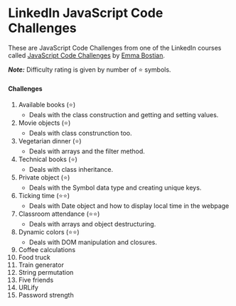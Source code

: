 # LinkedIn JavaScript Code Challenges

These are JavaScript Code Challenges from one of the LinkedIn courses called [JavaScript Code Challenges](https://www.linkedin.com/learning/javascript-code-challenges/movie-object?autoplay=true) by [Emma Bostian](https://www.linkedin.com/learning/instructors/emma-bostian).

<em><strong>Note:</strong></em> Difficulty rating is given by number of ⭐ symbols.

#### Challenges

1. Available books (⭐)
   - Deals with the class construction and getting and setting values.
2. Movie objects (⭐)
   - Deals with class construnction too.
3. Vegetarian dinner (⭐)
   - Deals with arrays and the filter method.
4. Technical books (⭐)
   - Deals with class inheritance.
5. Private object (⭐)
   - Deals with the Symbol data type and creating unique keys.
6. Ticking time (⭐⭐)
   - Deals with Date object and how to display local time in the webpage
7. Classroom attendance (⭐⭐)
   - Deals with arrays and object destructuring.
8. Dynamic colors (⭐⭐)
   - Deals with DOM manipulation and closures.
9. Coffee calculations
10. Food truck
11. Train generator
12. String permutation
13. Five friends
14. URLify
15. Password strength
